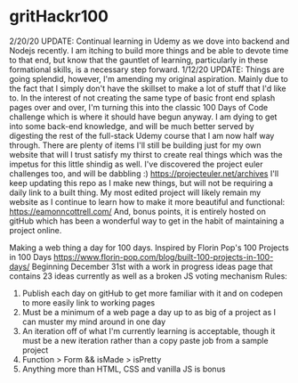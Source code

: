 # gritHackr100
2/20/20 UPDATE:
Continual learning in Udemy as we dove into backend and Nodejs recently. I am itching to build more things and be able to devote time to that end, but know that the gauntlet of learning, particularly in these formational skills, is a necessary step forward. 
1/12/20 UPDATE:
Things are going splendid, however, I'm amending my original aspiration. Mainly due to the fact that I simply don't have the skillset to make a lot of stuff that I'd like to. In the interest of not creating the same type of basic front end splash pages over and over, I'm turning this into the classic 100 Days of Code challenge which is where it should have begun anyway. I am dying to get into some back-end knowledge, and will be much better served by digesting the rest of the full-stack Udemy course that I am now half way through. There are plenty of items I'll still be building just for my own website that will I trust satisfy my thirst to create real things which was the impetus for this little shindig as well.
I've discovered the project euler challenges too, and will be dabbling :) https://projecteuler.net/archives
I'll keep updating this repo as I make new things, but will not be requiring a daily link to a built thing.
My most edited project will likely remain my website as I continue to learn how to make it more beautiful and functional: https://eamonncottrell.com/ And, bonus points, it is entirely hosted on gitHub which has been a wonderful way to get in the habit of maintaining a project online.

Making a web thing a day for 100 days. 
Inspired by Florin Pop's 100 Projects in 100 Days https://www.florin-pop.com/blog/built-100-projects-in-100-days/
Beginning December 31st with a work in progress ideas page that contains 23 ideas currently as well as a broken JS voting mechanism
Rules:
1) Publish each day on gitHub to get more familiar with it and on codepen to more easily link to working pages
2) Must be a minimum of a web page a day up to as big of a project as I can muster my mind around in one day
3) An iteration off of what I'm currently learning is acceptable, though it must be a new iteration rather than a copy paste job from a sample project 
4) Function > Form && isMade > isPretty
5) Anything more than HTML, CSS and vanilla JS is bonus 
